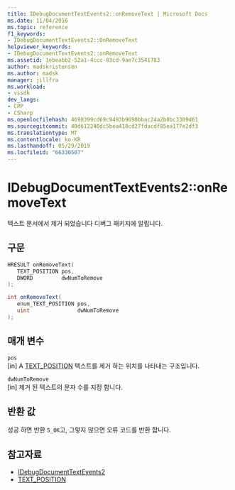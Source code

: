 ```yaml
---
title: IDebugDocumentTextEvents2::onRemoveText | Microsoft Docs
ms.date: 11/04/2016
ms.topic: reference
f1_keywords:
- IDebugDocumentTextEvents2::OnRemoveText
helpviewer_keywords:
- IDebugDocumentTextEvents2::onRemoveText
ms.assetid: 1ebeabb2-52a1-4ccc-83cd-9ae7c3541783
author: madskristensen
ms.author: madsk
manager: jillfra
ms.workload:
- vssdk
dev_langs:
- CPP
- CSharp
ms.openlocfilehash: 4698399cd69c9493b9690bbac24a2b0bc3309d61
ms.sourcegitcommit: 40d612240dc5bea418cd27fdacdf85ea177e2df3
ms.translationtype: MT
ms.contentlocale: ko-KR
ms.lasthandoff: 05/29/2019
ms.locfileid: "66330507"
---
```

# <a name="idebugdocumenttextevents2onremovetext"></a>IDebugDocumentTextEvents2::onRemoveText
텍스트 문서에서 제거 되었습니다 디버그 패키지에 알립니다.

## <a name="syntax"></a>구문

```cpp
HRESULT onRemoveText( 
   TEXT_POSITION pos,
   DWORD         dwNumToRemove
);
```

```csharp
int onRemoveText( 
   enum_TEXT_POSITION pos,
   uint               dwNumToRemove
);
```

## <a name="parameters"></a>매개 변수
`pos`\
[in] A [TEXT_POSITION](../../../extensibility/debugger/reference/text-position.md) 텍스트를 제거 하는 위치를 나타내는 구조입니다.

`dwNumToRemove`\
[in] 제거 된 텍스트의 문자 수를 지정 합니다.

## <a name="return-value"></a>반환 값
 성공 하면 반환 `S_OK`고, 그렇지 않으면 오류 코드를 반환 합니다.

## <a name="see-also"></a>참고자료
- [IDebugDocumentTextEvents2](../../../extensibility/debugger/reference/idebugdocumenttextevents2.md)
- [TEXT_POSITION](../../../extensibility/debugger/reference/text-position.md)